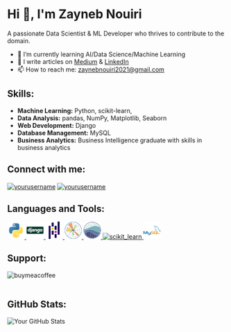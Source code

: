 # Hi 👋, I'm Zayneb Nouiri

A passionate Data Scientist & ML Developer who thrives to contribute to the domain.

- 🔭 I’m currently learning AI/Data Science/Machine Learning
- 📝 I write articles on [Medium](https://medium.com/@yourusername) & [LinkedIn](https://medium.com/@yourusername)
- 📫 How to reach me: [zaynebnouiri2021@gmail.com](mailto:youremail@example.com)

## Skills:
- **Machine Learning:** Python, scikit-learn, 
- **Data Analysis:** pandas, NumPy, Matplotlib, Seaborn
- **Web Development:** Django
- **Database Management:** MySQL
- **Business Analytics:** Business Intelligence graduate with skills in business analytics

## Connect with me:
<p align="left">
<a href="www.linkedin.com/in/zeineb-nouiri" target="blank"><img align="center" src="https://cdn.jsdelivr.net/npm/simple-icons@v3/icons/linkedin.svg" alt="yourusername" height="30" width="40" /></a>
<a href="https://medium.com/@yourusername" target="blank"><img align="center" src="https://cdn.jsdelivr.net/npm/simple-icons@v3/icons/medium.svg" alt="yourusername" height="30" width="40" /></a>
<!-- Add more social links here -->
</p>

## Languages and Tools:
<p align="left">
<a href="https://www.python.org/" target="_blank"> <img src="https://raw.githubusercontent.com/devicons/devicon/master/icons/python/python-original.svg" alt="python" width="40" height="40"/> </a>
<a href="https://www.djangoproject.com/" target="_blank"> <img src="https://raw.githubusercontent.com/devicons/devicon/master/icons/django/django-original.svg" alt="django" width="40" height="40"/> </a>
<a href="https://pandas.pydata.org/" target="_blank"> <img src="https://raw.githubusercontent.com/devicons/devicon/master/icons/pandas/pandas-original.svg" alt="pandas" width="40" height="40"/> </a>
<a href="https://matplotlib.org/" target="_blank"> <img src="https://raw.githubusercontent.com/devicons/devicon/master/icons/matplotlib/matplotlib-original.svg" alt="matplotlib" width="40" height="40"/> </a>
<a href="https://seaborn.pydata.org/" target="_blank"> <img src="https://raw.githubusercontent.com/devicons/devicon/master/icons/seaborn/seaborn-original.svg" alt="seaborn" width="40" height="40"/> </a>
<a href="https://scikit-learn.org/" target="_blank"> <img src="https://raw.githubusercontent.com/scikit-learn/scikit-learn/main/doc/logos/scikit-learn-logo.png" alt="scikit_learn" width="40" height="40"/> </a>
<a href="https://www.mysql.com/" target="_blank"> <img src="https://raw.githubusercontent.com/devicons/devicon/master/icons/mysql/mysql-original-wordmark.svg" alt="mysql" width="40" height="40"/> </a>
<!-- Add more languages and tools here -->
</p>

## Support:
<p><a href="buymeacoffee.com/zayneb.n"> <img align="left" src="https://cdn.buymeacoffee.com/buttons/v2/default-yellow.png" height="50" width="210" alt="buymeacoffee" /></a></p><br><br>

## GitHub Stats:
![Your GitHub Stats](https://github-readme-stats.vercel.app/api?username=zayneb-n&show_icons=true)
